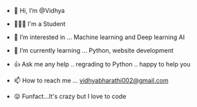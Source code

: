 - 👋 Hi, I’m @Vidhya

- 👩🏼‍🎓 I'm a Student
- 👀 I’m interested in ... Machine learning and Deep learning AI
- 🌱 I’m currently learning ... Python, website development
- 👍  Ask me any help .. regrading to Python .. happy to help you 
- 📫 How to reach me ... vidhyabharathi002@gmail.com  
- 😜 Funfact...It's crazy but I love to code

<!---
VidhyaBharathi-S/VidhyaBharathi-S is a ✨ special ✨ repository because its `README.md` (this file) appears on your GitHub profile.
You can click the Preview link to take a look at your changes.
--->
